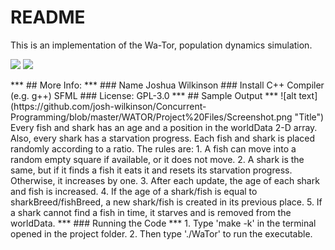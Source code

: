 # README
This is an implementation of the Wa-Tor, population dynamics simulation.
<p float="left">
<a><img src="https://img.shields.io/badge/Language-C++-blue"></a>
<a><img src="https://img.shields.io/badge/version-1.0-red"></a>
</p>
***
## More Info:
***
### Name
Joshua Wilkinson
### Install
C++ Compiler (e.g. g++) SFML
### License:
GPL-3.0
***
## Sample Output
***
![alt text](https://github.com/josh-wilkinson/Concurrent-Programming/blob/master/WATOR/Project%20Files/Screenshot.png "Title")
Every fish and shark has an age and a position in the worldData 2-D array. Also, every shark has a starvation
progress. Each fish and shark is placed randomly according to a ratio. The rules are:
1. A fish can move into a random empty square if available, or it does not move.
2. A shark is the same, but if it finds a fish it eats it and resets its starvation progress. Otherwise, it increases by one.
3. After each update, the age of each shark and fish is increased.
4. If the age of a shark/fish is equal to sharkBreed/fishBreed, a new shark/fish is created in its previous place.
5. If a shark cannot find a fish in time, it starves and is removed from the worldData.
***
### Running the Code
***
1. Type 'make -k' in the terminal opened in the project folder.
2. Then type './WaTor' to run the executable.
